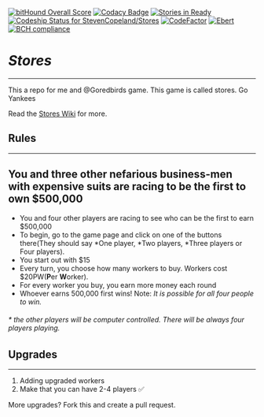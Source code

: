 [![bitHound Overall Score](https://www.bithound.io/github/StevenCopeland/Stores/badges/score.svg)](https://www.bithound.io/github/StevenCopeland/Stores)
[![Codacy Badge](https://api.codacy.com/project/badge/Grade/9fd51a1838694d5d9a7247bdb0b9623b)](https://www.codacy.com/app/StevenCopeland/Stores?utm_source=github.com&utm_medium=referral&utm_content=StevenCopeland/Stores&utm_campaign=badger)
[![Stories in Ready](https://badge.waffle.io/StevenCopeland/Stores.png?label=ready&title=Ready)](https://waffle.io/StevenCopeland/Stores)
[ ![Codeship Status for StevenCopeland/Stores](https://app.codeship.com/projects/dfe84640-e675-0134-436e-7ae8f44ec953/status?branch=master)](https://app.codeship.com/projects/206824)
[![CodeFactor](https://www.codefactor.io/repository/github/stevencopeland/stores/badge)](https://www.codefactor.io/repository/github/stevencopeland/stores)
[![Ebert](https://ebertapp.io/github/StevenCopeland/Stores.svg)](https://ebertapp.io/github/StevenCopeland/Stores)
[![BCH compliance](https://bettercodehub.com/edge/badge/StevenCopeland/Stores)](https://bettercodehub.com/)

# ***Stores***


<hr/>
This a repo for me and @Goredbirds game. This game is called stores. Go Yankees

Read the <a href="https://github.com/StevenCopeland/Stores/wiki">Stores Wiki</a> for more.

## Rules
<hr/>
<h2>You and three other nefarious business-men with expensive suits are racing to be the first to own $500,000</h2>

<ul id="rules">
<li>You and four other players are racing to see who can be the first to earn $500,000</li>
<li>To begin, go to the game page and click on one of the buttons there(They should say *One player, *Two players, *Three players or Four players).</li>
<li>You start out with $15</li>
<li>Every turn, you choose how many workers to buy. Workers cost $20PW(<b>P</b>er <b>W</b>orker).</li>
<li>For every worker you buy, you earn more money each round</li>
<li>Whoever earns 500,000 first wins! Note: <i>It is possible for all four people to win.</i></li>
</ul>

###### * the other players will be computer controlled. There will be always four players playing.

## Upgrades
<hr/>
<ol>
<li>Adding upgraded workers</li>
<li>Make that you can have 2-4 players ✅</li>
</ol>
<p>More upgrades? Fork this and create a pull request.</p>
